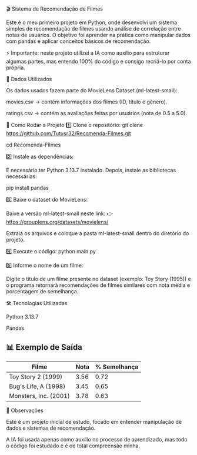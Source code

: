 🎬 Sistema de Recomendação de Filmes

Este é o meu primeiro projeto em Python, onde desenvolvi um sistema simples de recomendação de filmes usando análise de correlação entre notas de usuários.
O objetivo foi aprender na prática como manipular dados com pandas e aplicar conceitos básicos de recomendação.

⚡ Importante: neste projeto utilizei a IA como auxílio para estruturar algumas partes, mas entendo 100% do código e consigo recriá-lo por conta própria.

📂 Dados Utilizados

Os dados usados fazem parte do MovieLens Dataset (ml-latest-small):

movies.csv
 → contém informações dos filmes (ID, título e gênero).

ratings.csv
 → contém as avaliações feitas por usuários (nota de 0.5 a 5.0).

🚀 Como Rodar o Projeto
1️⃣ Clone o repositório:
git clone https://github.com/Tutusr32/Recomenda-Filmes.git

cd Recomenda-Filmes

2️⃣ Instale as dependências:

É necessário ter Python 3.13.7 instalado. Depois, instale as bibliotecas necessárias:

pip install pandas

3️⃣ Baixe o dataset do MovieLens:

Baixe a versão ml-latest-small neste link:
👉 https://grouplens.org/datasets/movielens/

Extraia os arquivos e coloque a pasta ml-latest-small dentro do diretório do projeto.

4️⃣ Execute o código:
python main.py

5️⃣ Informe o nome de um filme:

Digite o título de um filme presente no dataset (exemplo: Toy Story (1995)) e o programa retornará recomendações de filmes similares com nota média e porcentagem de semelhança.

🛠️ Tecnologias Utilizadas

Python 3.13.7

Pandas

## 📊 Exemplo de Saída  

| Filme                 | Nota | % Semelhança |
|-----------------------|------|--------------|
| Toy Story 2 (1999)    | 3.56 | 0.72         |
| Bug's Life, A (1998)  | 3.45 | 0.65         |
| Monsters, Inc. (2001) | 3.78 | 0.63         |

📌 Observações

Este é um projeto inicial de estudo, focado em entender manipulação de dados e sistemas de recomendação.

A IA foi usada apenas como auxílio no processo de aprendizado, mas todo o código foi estudado e é de total compreensão minha.
